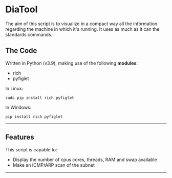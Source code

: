 # DiaTool
 
The aim of this script is to visualize in a compact way all the information regarding the machine in which it's running. It uses as much as it can the standards commands.

## The Code

Written in Python (v3.9), making use of the following **modules**:

- rich
- pyfiglet

In Linux:

    sudo pip install rich pyfiglet

In Windows:

    pip install rich pyfiglet
___

## Features

This script is capable to:

- Display the number of cpus cores, threads, RAM and swap available
- Make an ICMP/ARP scan of the subnet
___